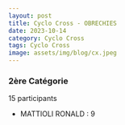 ```yaml
---
layout: post
title: Cyclo Cross - OBRECHIES
date: 2023-10-14
category: Cyclo Cross
tags: Cyclo Cross
image: assets/img/blog/cx.jpeg
---
```


### 2ère Catégorie
15 participants
- MATTIOLI RONALD : 9
